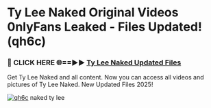 # Ty Lee Naked Original Videos 0nlyFans Leaked - Files Updated! (qh6c)

<h3>🔴 CLICK HERE 🌐==►► <a href="https://tinyurl.com/up5wt9bj" rel="nofollow">Ty Lee Naked Updated Files</a></h3>

Get Ty Lee Naked and all content. Now you can access all videos and pictures of Ty Lee Naked. New Updated Files 2025!

[![qh6c](https://i.imgur.com/ABiUzMV.gif)](https://tinyurl.com/up5wt9bj)
naked ty lee